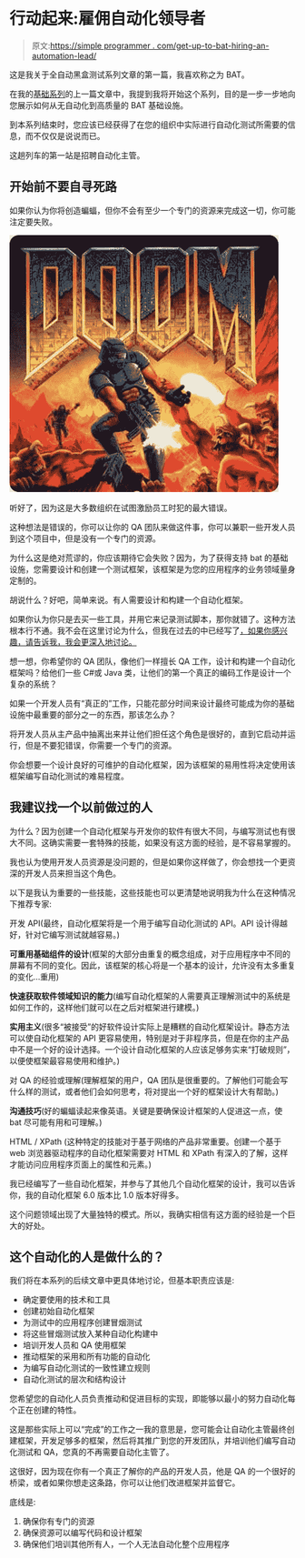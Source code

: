 # 行动起来:雇佣自动化领导者

> 原文:[https://simple programmer . com/get-up-to-bat-hiring-an-automation-lead/](https://simpleprogrammer.com/getting-up-to-bat-hiring-an-automation-lead/)

这是我关于全自动黑盒测试系列文章的第一篇，我喜欢称之为 BAT。

在我的[基础系列](https://simpleprogrammer.com/2011/02/05/back-to-basics-becoming-bat-man/)的上一篇文章中，我提到我将开始这个系列，目的是一步一步地向您展示如何从无自动化到高质量的 BAT 基础设施。

到本系列结束时，您应该已经获得了在您的组织中实际进行自动化测试所需要的信息，而不仅仅是说说而已。

这趟列车的第一站是招聘自动化主管。

## 开始前不要自寻死路

如果你认为你将创造蝙蝠，但你不会有至少一个专门的资源来完成这一切，你可能注定要失败。



![DOOM4](img/a317a974cffb0677df30aced1fa33f6d.png "DOOM4")



听好了，因为这是大多数组织在试图激励员工时犯的最大错误。

这种想法是错误的，你可以让你的 QA 团队来做这件事，你可以兼职一些开发人员到这个项目中，但是没有一个专门的资源。

为什么这是绝对荒谬的，你应该期待它会失败？因为，为了获得支持 bat 的基础设施，您需要设计和创建一个测试框架，该框架是为您的应用程序的业务领域量身定制的。

胡说什么？好吧，简单来说。有人需要设计和构建一个自动化框架。

如果你认为你只是去买一些工具，并用它来记录测试脚本，那你就错了。这种方法根本行不通。我不会在这里讨论为什么，但我在过去的中已经写了[，如果你感兴趣，请告诉我，我会更深入地讨论。](https://simpleprogrammer.com/2009/12/18/automated-functional-testing-record-or-program/)

想一想，你希望你的 QA 团队，像他们一样擅长 QA 工作，设计和构建一个自动化框架吗？给他们一些 C#或 Java 类，让他们的第一个真正的编码工作是设计一个复杂的系统？

如果一个开发人员有“真正的”工作，只能花部分时间来设计最终可能成为你的基础设施中最重要的部分之一的东西，那该怎么办？

将开发人员从主产品中抽离出来并让他们担任这个角色是很好的，直到它启动并运行，但是不要犯错误，你需要一个专门的资源。

你会想要一个设计良好的可维护的自动化框架，因为该框架的易用性将决定使用该框架编写自动化测试的难易程度。

## 我建议找一个以前做过的人

为什么？因为创建一个自动化框架与开发你的软件有很大不同，与编写测试也有很大不同。这确实需要一套特殊的技能，如果没有这方面的经验，是不容易掌握的。

我也认为使用开发人员资源是没问题的，但是如果你这样做了，你会想找一个更资深的开发人员来担当这个角色。

以下是我认为重要的一些技能，这些技能也可以更清楚地说明我为什么在这种情况下推荐专家:

开发 API(最终，自动化框架将是一个用于编写自动化测试的 API。API 设计得越好，针对它编写测试就越容易。)

**可重用基础组件的设计**(框架的大部分由重复的概念组成，对于应用程序中不同的屏幕有不同的变化。因此，该框架的核心将是一个基本的设计，允许没有太多重复的变化…重用)

**快速获取软件领域知识的能力**(编写自动化框架的人需要真正理解测试中的系统是如何工作的，这样他们就可以在之后对框架进行建模。)

**实用主义**(很多“被接受”的好软件设计实际上是糟糕的自动化框架设计。静态方法可以使自动化框架的 API 更容易使用，特别是对于非程序员，但是在你的主产品中不是一个好的设计选择。一个设计自动化框架的人应该足够务实来“打破规则”，以便使框架最容易使用和维护。)

对 QA 的经验或理解(理解框架的用户，QA 团队是很重要的。了解他们可能会写什么样的测试，或者他们会如何思考，将对提出一个好的框架设计大有帮助。)

**沟通技巧**(好的蝙蝠读起来像英语。关键是要确保设计框架的人促进这一点，使 bat 尽可能有用和可理解。)

HTML / XPath (这种特定的技能对于基于网络的产品非常重要。创建一个基于 web 浏览器驱动程序的自动化框架需要对 HTML 和 XPath 有深入的了解，这样才能访问应用程序页面上的属性和元素。)

我已经编写了一些自动化框架，并参与了其他几个自动化框架的设计，我可以告诉你，我的自动化框架 6.0 版本比 1.0 版本好得多。

这个问题领域出现了大量独特的模式。所以，我确实相信有这方面的经验是一个巨大的好处。

## 这个自动化的人是做什么的？

我们将在本系列的后续文章中更具体地讨论，但基本职责应该是:

*   确定要使用的技术和工具
*   创建初始自动化框架
*   为测试中的应用程序创建冒烟测试
*   将这些冒烟测试放入某种自动化构建中
*   培训开发人员和 QA 使用框架
*   推动框架的采用和所有功能的自动化
*   为编写自动化测试的一致性建立规则
*   自动化测试的层次和结构设计

您希望您的自动化人员负责推动和促进目标的实现，即能够以最小的努力自动化每个正在创建的特性。

这是那些实际上可以“完成”的工作之一我的意思是，您可能会让自动化主管最终创建框架，开发足够多的框架，然后将其推广到您的开发团队，并培训他们编写自动化测试和 QA，您真的不再需要自动化主管了。

这很好，因为现在你有一个真正了解你的产品的开发人员，他是 QA 的一个很好的桥梁，或者如果你想走这条路，你可以让他们改进框架并监督它。

底线是:

1.  确保你有专门的资源
2.  确保资源可以编写代码和设计框架
3.  确保他们培训其他所有人，一个人无法自动化整个应用程序